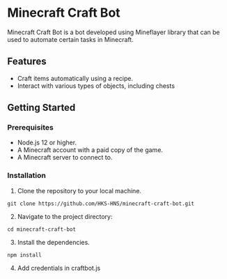 # Minecraft Craft Bot

Minecraft Craft Bot is a bot developed using Mineflayer library that can be used to automate certain tasks in Minecraft.

## Features

- Craft items automatically using a recipe.
- Interact with various types of objects, including chests

## Getting Started

### Prerequisites

- Node.js 12 or higher.
- A Minecraft account with a paid copy of the game.
- A Minecraft server to connect to.

### Installation

1. Clone the repository to your local machine.
```
git clone https://github.com/HKS-HNS/minecraft-craft-bot.git
```
2. Navigate to the project directory:
```
cd minecraft-craft-bot
```
3. Install the dependencies.
```
npm install
```
4. Add credentials in craftbot.js

